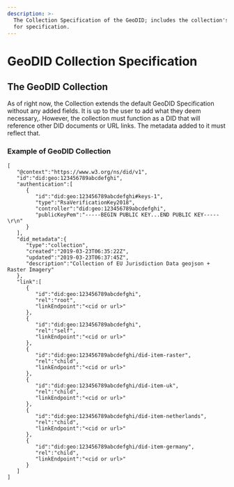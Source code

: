 ```yaml
---
description: >-
  The Collection Specification of the GeoDID; includes the collection's fields
  for specification.
---
```


# GeoDID Collection Specification

## The GeoDID Collection 

As of right now, the Collection extends the default GeoDID Specification without any added fields. It is up to the user to add what they deem necessary,. However, the collection must function as a DID that will reference other DID documents or URL links. The metadata added to it must reflect that. 

### Example of GeoDID Collection

```text
[
   "@context":"https://www.w3.org/ns/did/v1",
   "id":"did:geo:123456789abcdefghi",
   "authentication":[
      {
         "id":"did:geo:123456789abcdefghi#keys-1",
         "type":"RsaVerificationKey2018",
         "controller":"did:geo:123456789abcdefghi",
         "publicKeyPem":"-----BEGIN PUBLIC KEY...END PUBLIC KEY-----\r\n"
      }
   ],
   "did_metadata":{
      "type":"collection",
      "created":"2019-03-23T06:35:22Z",
      "updated":"2019-03-23T06:37:45Z",
      "description":"Collection of EU Jurisdiction Data geojson + Raster Imagery"
   },
   "link":[
      {
         "id":"did:geo:123456789abcdefghi",
         "rel":"root",
         "linkEndpoint":"<cid or url>"
      },
      {
         "id":"did:geo:123456789abcdefghi",
         "rel":"self",
         "linkEndpoint":"<cid or url>"
      },
      {
         "id":"did:geo:123456789abcdefghi/did-item-raster",
         "rel":"child",
         "linkEndpoint":"<cid or url>"
      },
      {
         "id":"did:geo:123456789abcdefghi/did-item-uk",
         "rel":"child",
         "linkEndpoint":"<cid or url>"
      },
      {
         "id":"did:geo:123456789abcdefghi/did-item-netherlands",
         "rel":"child",
         "linkEndpoint":"<cid or url>"
      },
      {
         "id":"did:geo:123456789abcdefghi/did-item-germany",
         "rel":"child",
         "linkEndpoint":"<cid or url>"
      }
   ]
]
```

